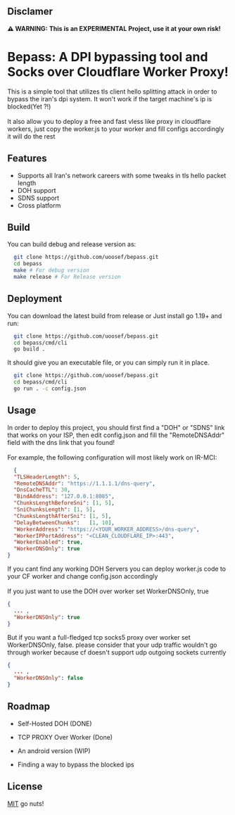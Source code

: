 
## Disclamer

**⚠ WARNING:** **This is an EXPERIMENTAL Project, use it at your own risk!**
# Bepass: A DPI bypassing tool and Socks over Cloudflare Worker Proxy!

This is a simple tool that utilizes tls client hello splitting attack in order to bypass the iran's dpi system. It won't work if the target machine's ip is blocked(Yet ?!)
\
\
It also allow you to deploy a free and fast vless like proxy in cloudflare workers, just copy the worker.js to your worker and fill configs accordingly it will do the rest



## Features

- Supports all Iran's network careers with some tweaks in tls hello packet length
- DOH support
- SDNS support
- Cross platform

## Build
You can build debug and release version as:

```bash
  git clone https://github.com/uoosef/bepass.git
  cd bepass
  make # For debug version
  make release # For Release version
```

## Deployment
You can download the latest build from release or Just install go 1.19+ and run:

```bash
  git clone https://github.com/uoosef/bepass.git
  cd bepass/cmd/cli
  go build .
```

It should give you an executable file, or you can simply run it in place.

```bash
  git clone https://github.com/uoosef/bepass.git
  cd bepass/cmd/cli
  go run . -c config.json
```


## Usage

In order to deploy this project, you should first find a "DOH" or "SDNS" link that works on your ISP, then edit config.json and fill the "RemoteDNSAddr" field with the dns link that you found!
\
\
For example, the following configuration will most likely work on IR-MCI:


```json
  {
  "TLSHeaderLength": 5,
  "RemoteDNSAddr": "https://1.1.1.1/dns-query",
  "DnsCacheTTL": 30,
  "BindAddress": "127.0.0.1:8085",
  "ChunksLengthBeforeSni": [1, 5],
  "SniChunksLength": [1, 5],
  "ChunksLengthAfterSni": [1, 5],
  "DelayBetweenChunks":   [1, 10],
  "WorkerAddress": "https://<YOUR_WORKER_ADDRESS>/dns-query",
  "WorkerIPPortAddress": "<CLEAN_CLOUDFLARE_IP>:443",
  "WorkerEnabled": true,
  "WorkerDNSOnly": true
}
```
If you cant find any working DOH Servers you can deploy worker.js code to your CF worker and change config.json accordingly
\
\
If you just want to use the DOH over worker set WorkerDNSOnly, true
```json
{
  ... ,
  "WorkerDNSOnly": true
}
```
But if you want a full-fledged tcp socks5 proxy over worker set WorkerDNSOnly, false. please consider that your udp traffic wouldn't go through worker because cf doesn't support udp outgoing sockets currently
```json
{
  ... ,
  "WorkerDNSOnly": false
}
```

## Roadmap

- Self-Hosted DOH (DONE)

- TCP PROXY Over Worker (Done)

- An android version (WIP)

- Finding a way to bypass the blocked ips


## License

[MIT](https://choosealicense.com/licenses/mit/) go nuts!

